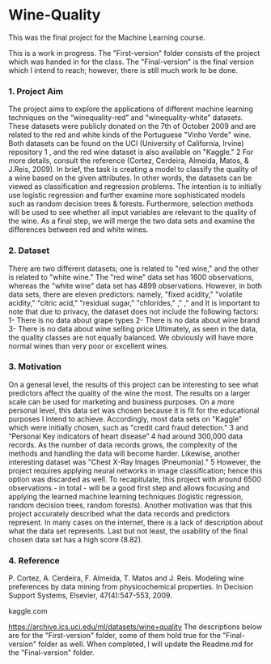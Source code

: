 # Wine-Quality
This was the final project for the Machine Learning course.

This is a work in progress. The "First-version" folder consists of the project which was handed in for the class. The "Final-version" is the final version which I intend to reach; however, there is still much work to be done.

### 1. Project Aim
The project aims to explore the applications of different machine learning techniques on the “winequality-red” and “winequality-white” datasets. These datasets were publicly donated on the 7th of October 2009 and are related to the red and white kinds of the Portuguese "Vinho Verde" wine. Both datasets can be found on the UCI (University of California, Irvine) repository 1 , and the red wine dataset is also available on "Kaggle." 2 For more details, consult the reference (Cortez, Cerdeira, Almeida, Matos, & J.Reis, 2009). In brief, the task is creating a model to classify the quality of a wine based on the given attributes. In other words, the datasets can be viewed as classification and regression problems. The intention is to initially use logistic regression and further examine more sophisticated models such as random decision trees & forests. Furthermore, selection methods will be used to see whether all input variables are relevant to the quality of the wine. As a final step, we will merge the two data sets and examine the differences between red and white wines.
### 2. Dataset
There are two different datasets; one is related to "red wine," and the other is related to "white wine." The "red wine" data set has 1600 observations, whereas the "white wine" data set has 4899 observations. However, in both data sets, there are eleven predictors: namely, "fixed acidity," "volatile acidity," "citric acid," "residual sugar," "chlorides,"   ,"
," and
It is important to note that due to privacy, the dataset does not include the following factors:
1- There is no data about grape types
2- There is no data about wine brand
3- There is no data about wine selling price
Ultimately, as seen in the data, the quality classes are not equally balanced. We obviously will have more normal wines than very poor or excellent wines.
### 3. Motivation
On a general level, the results of this project can be interesting to see what predictors affect the quality of the wine the most. The results on a larger scale can be used for marketing and business purposes.
On a more personal level, this data set was chosen because it is fit for the educational purposes I intend to achieve. Accordingly, most data sets on "Kaggle" which were initially chosen, such as "credit card
fraud detection." 3 and “Personal Key indicators of heart disease” 4 had around 300,000 data records. As the number of data records grows, the complexity of the methods and handling the data will become harder. Likewise, another interesting dataset was "Chest X-Ray Images (Pneumonia)." 5 However, the project requires applying neural networks in image classification; hence this option was discarded as well. To recapitulate, this project with around 6500 observations - in total - will be a good first step and allows focusing and applying the learned machine learning techniques (logistic regression, random decision trees, random forests). Another motivation was that this project accurately described what the data records and predictors represent. In many cases on the internet, there is a lack of description about what the data set represents. Last but not least, the usability of the final chosen data set has a high score (8.82).
### 4. Reference
P. Cortez, A. Cerdeira, F. Almeida, T. Matos and J. Reis. Modeling wine preferences by data mining from physicochemical properties. In Decision Support Systems, Elsevier, 47(4):547-553, 2009.

kaggle.com 

https://archive.ics.uci.edu/ml/datasets/wine+quality
The descriptions below are for the "First-version" folder, some of them hold true for the "Final-version" folder as well. When completed, I will update the Readme.md for the "Final-version" folder.
